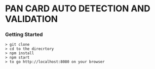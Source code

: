# PAN CARD AUTO DETECTION AND VALIDATION


### Getting Started

```
> git clone
> cd to the direcrtory
> npm install
> npm start
> to go http://localhost:8080 on your browser
```
